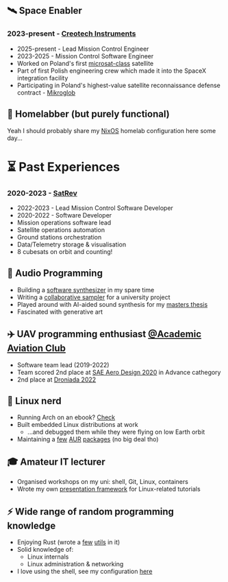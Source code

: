 ## 🛰️ Space Enabler

### 2023-present - [Creotech Instruments](https://creotech.pl/)

- 2025-present - Lead Mission Control Engineer
- 2023-2025 - Mission Control Software Engineer
- Worked on Poland's first
  [microsat-class](https://en.wikipedia.org/wiki/Small_satellite#Microsatellites)
  satellite
- Part of first Polish engineering crew which made it into the SpaceX
  integration facility
- Participating in Poland's highest-value satellite reconnaissance defense
  contract - [Mikroglob](https://creotech.pl/news/agreement-for-the-delivery-of-the-satellite-earth-observation-system-under-the-mikroglob-program/)

## 🔐 Homelabber (but purely functional)

Yeah I should probably share my [NixOS](https://nixos.org/) homelab configuration here some day...

# ⏳ Past Experiences

### 2020-2023 - [SatRev](http://satrev.space/)

- 2022-2023 - Lead Mission Control Software Developer
- 2020-2022 - Software Developer
- Mission operations software lead
- Satellite operations automation
- Ground stations orchestration
- Data/Telemetry storage & visualisation
- 8 cubesats on orbit and counting!

## 🎵 Audio Programming

- Building a [software synthesizer](https://github.com/Wint3rmute/nosna) in my
  spare time
- Writing a [collaborative sampler](https://github.com/Wint3rmute/libretakt)
  for a university project
- Played around with AI-aided sound synthesis for my [masters
  thesis](https://github.com/Wint3rmute/luthier)
- Fascinated with generative art


## ✈️ UAV programming enthusiast [@Academic Aviation Club](http://www.akl.pwr.edu.pl/)

- Software team lead (2019-2022)
- Team scored 2nd place at [SAE Aero Design
  2020](https://www.saeaerodesign.com/) in Advance cathegory
- 2nd place at [Droniada 2022](https://droniada.eu/)

## 🐧 Linux nerd

- Running Arch on an ebook?
  [Check](https://github.com/Wint3rmute/arch-linux-on-kindle)
- Built embedded Linux distributions at work
  - ...and debugged them while they were flying on low Earth orbit
- Maintaining a
  [few](https://aur.archlinux.org/packages/ardupilot-mission-planner/)
  [AUR](https://aur.archlinux.org/)
  [packages](https://aur.archlinux.org/packages/tnb/) (no big deal tho)

## 🎓 Amateur IT lecturer

- Organised workshops on my uni: shell, Git, Linux, containers
- Wrote my own [presentation
  framework](https://github.com/Wint3rmute/it-tools-workshops) for
  Linux-related tutorials

## ⚡ Wide range of random programming knowledge

- Enjoying Rust (wrote a [few](https://github.com/Wint3rmute/tiler)
  [utils](https://github.com/Wint3rmute/tnb) in it)
- Solid knowledge of:
  - Linux internals
  - Linux administration & networking
- I love using the shell, see my configuration
  [here](https://github.com/Wint3rmute/dotfiles)

